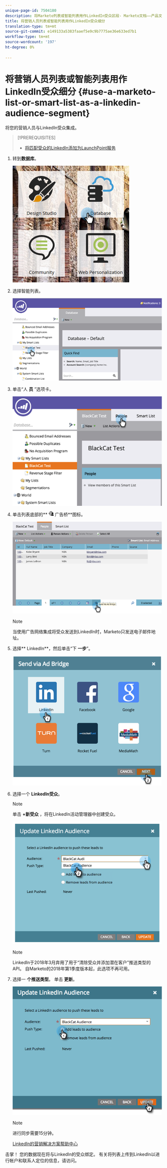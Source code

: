 ```yaml
---
unique-page-id: 7504180
description: 将Marketo列表或智能列表用作LinkedIn受众区段- Marketo文档——产品文档
title: 将营销人员列表或智能列表用作LinkedIn受众细分
translation-type: tm+mt
source-git-commit: e149133a5383faaef5e9c9b7775ae36e633ed7b1
workflow-type: tm+mt
source-wordcount: '197'
ht-degree: 0%

---
```



# 将营销人员列表或智能列表用作LinkedIn受众细分 {#use-a-marketo-list-or-smart-list-as-a-linkedin-audience-segment}

将您的营销人员与LinkedIn受众集成。

>[!PREREQUISITES]
>
>* [将匹配受众的LinkedIn添加为LaunchPoint服务](../../../../product-docs/demand-generation/ad-network-integrations/add-linkedin-matched-audiences-as-a-launchpoint-service.md)

>



1. 转到**数据库**。

   ![](assets/db.png)

1. 选择智能列表。

   ![](assets/two.png)

1. 单击“人 **员** ”选项卡。

   ![](assets/three-1.png)

1. 单击列表底部的** ![通过](assets/image2015-4-20-18-3a18-3a41.png) 广告桥**图标。

   ![](assets/four-1.png)

   >[!NOTE]
   >
   >当使用广告网络集成将受众发送到LinkedIn时，Marketo只发送电子邮件地址。

1. 选择** LinkedIn**，然后单击“下 **一步**”。

   ![](assets/image2015-4-20-18-3a7-3a19.png)

1. 选择一个 **LinkedIn受众**。

   >[!NOTE]
   >
   >单击 **+新受众** ，将在LinkedIn活动管理器中创建受众。

   ![](assets/6.png)

   >[!NOTE]
   >
   >LinkedIn于2018年3月弃用了用于“清除受众并添加潜在客户”推送类型的API。 自Marketo的2018年第1季度版本起，此选项不再可用。

1. 选择一 **个推送类型**。 单击 **更新**。

   ![](assets/7.png)

   >[!NOTE]
   >
   >进行同步需要15分钟。

   [LinkedIn的营销解决方案帮助中心](https://www.linkedin.com/help/lms/answer/73938?query=ad%20segment)

击掌！ 您的数据现在将与LinkedIn的受众绑定。 有关将列表上传到LinkedIn以进行帐户和联系人定位的信息，请访问。